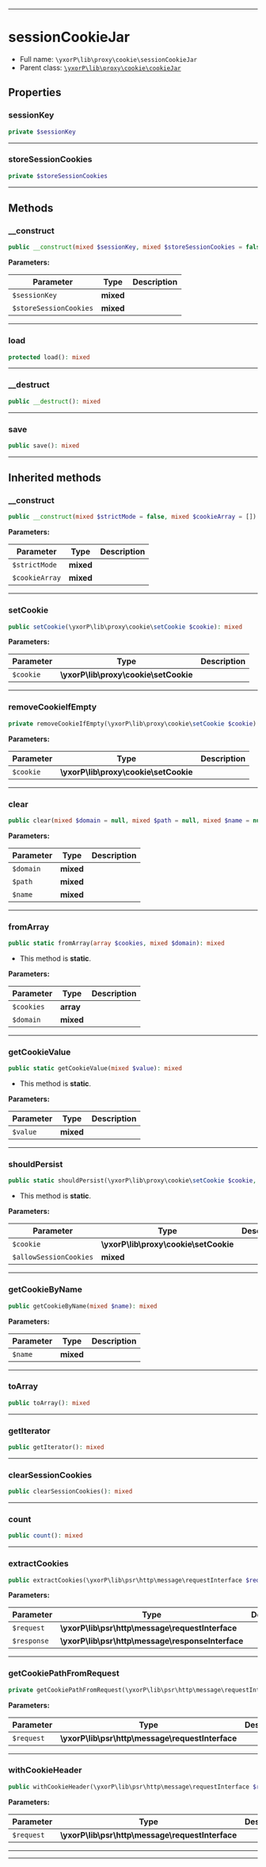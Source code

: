 ***

# sessionCookieJar





* Full name: `\yxorP\lib\proxy\cookie\sessionCookieJar`
* Parent class: [`\yxorP\lib\proxy\cookie\cookieJar`](./cookieJar.md)



## Properties


### sessionKey



```php
private $sessionKey
```






***

### storeSessionCookies



```php
private $storeSessionCookies
```






***

## Methods


### __construct



```php
public __construct(mixed $sessionKey, mixed $storeSessionCookies = false): mixed
```








**Parameters:**

| Parameter | Type | Description |
|-----------|------|-------------|
| `$sessionKey` | **mixed** |  |
| `$storeSessionCookies` | **mixed** |  |




***

### load



```php
protected load(): mixed
```











***

### __destruct



```php
public __destruct(): mixed
```











***

### save



```php
public save(): mixed
```











***


## Inherited methods


### __construct



```php
public __construct(mixed $strictMode = false, mixed $cookieArray = []): mixed
```








**Parameters:**

| Parameter | Type | Description |
|-----------|------|-------------|
| `$strictMode` | **mixed** |  |
| `$cookieArray` | **mixed** |  |




***

### setCookie



```php
public setCookie(\yxorP\lib\proxy\cookie\setCookie $cookie): mixed
```








**Parameters:**

| Parameter | Type | Description |
|-----------|------|-------------|
| `$cookie` | **\yxorP\lib\proxy\cookie\setCookie** |  |




***

### removeCookieIfEmpty



```php
private removeCookieIfEmpty(\yxorP\lib\proxy\cookie\setCookie $cookie): mixed
```








**Parameters:**

| Parameter | Type | Description |
|-----------|------|-------------|
| `$cookie` | **\yxorP\lib\proxy\cookie\setCookie** |  |




***

### clear



```php
public clear(mixed $domain = null, mixed $path = null, mixed $name = null): mixed
```








**Parameters:**

| Parameter | Type | Description |
|-----------|------|-------------|
| `$domain` | **mixed** |  |
| `$path` | **mixed** |  |
| `$name` | **mixed** |  |




***

### fromArray



```php
public static fromArray(array $cookies, mixed $domain): mixed
```



* This method is **static**.




**Parameters:**

| Parameter | Type | Description |
|-----------|------|-------------|
| `$cookies` | **array** |  |
| `$domain` | **mixed** |  |




***

### getCookieValue



```php
public static getCookieValue(mixed $value): mixed
```



* This method is **static**.




**Parameters:**

| Parameter | Type | Description |
|-----------|------|-------------|
| `$value` | **mixed** |  |




***

### shouldPersist



```php
public static shouldPersist(\yxorP\lib\proxy\cookie\setCookie $cookie, mixed $allowSessionCookies = false): mixed
```



* This method is **static**.




**Parameters:**

| Parameter | Type | Description |
|-----------|------|-------------|
| `$cookie` | **\yxorP\lib\proxy\cookie\setCookie** |  |
| `$allowSessionCookies` | **mixed** |  |




***

### getCookieByName



```php
public getCookieByName(mixed $name): mixed
```








**Parameters:**

| Parameter | Type | Description |
|-----------|------|-------------|
| `$name` | **mixed** |  |




***

### toArray



```php
public toArray(): mixed
```











***

### getIterator



```php
public getIterator(): mixed
```











***

### clearSessionCookies



```php
public clearSessionCookies(): mixed
```











***

### count



```php
public count(): mixed
```











***

### extractCookies



```php
public extractCookies(\yxorP\lib\psr\http\message\requestInterface $request, \yxorP\lib\psr\http\message\responseInterface $response): mixed
```








**Parameters:**

| Parameter | Type | Description |
|-----------|------|-------------|
| `$request` | **\yxorP\lib\psr\http\message\requestInterface** |  |
| `$response` | **\yxorP\lib\psr\http\message\responseInterface** |  |




***

### getCookiePathFromRequest



```php
private getCookiePathFromRequest(\yxorP\lib\psr\http\message\requestInterface $request): mixed
```








**Parameters:**

| Parameter | Type | Description |
|-----------|------|-------------|
| `$request` | **\yxorP\lib\psr\http\message\requestInterface** |  |




***

### withCookieHeader



```php
public withCookieHeader(\yxorP\lib\psr\http\message\requestInterface $request): mixed
```








**Parameters:**

| Parameter | Type | Description |
|-----------|------|-------------|
| `$request` | **\yxorP\lib\psr\http\message\requestInterface** |  |




***


***

